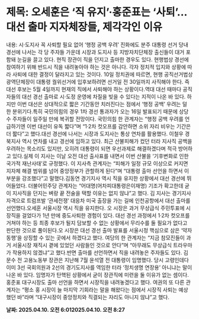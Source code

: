 # **제목: 오세훈은 ‘직 유지’·홍준표는 ‘사퇴’... 대선 출마 지자체장들, 제각각인 이유**

  내용: 시·도지사 꼭 사퇴할 필요 없어 ‘행정 공백 우려’ 진화에도 분주        대통령 선거 당내 경선에 나서는 각 당 주자들 가운데 시장과 도지사 등 지방자치단체장 출신들이 대거 포함돼 눈길을 끌고 있다. 현직 장관이 직을 던지고 출마한 경우도 있다. 현행법상 경선에 참여하기 위해 반드시 직을 내려놓아야 하는 것은 아니다. 각자 정치적 입지와 상황에 따라 사퇴에 대한 결정이 달라지고 있는 것이다.        10일 정치권에 따르면, 현행 공직선거법상 광역단체장이 대통령 궐위선거에 입후보하려면 선거일 전 30일까지 사직해야 한다. 즉 대선 후보는 5월 4일까지 현재의 직에서 사퇴해야 하는 상황이다.역대 대선 때마다 공직자들의 대선 경선 출마로 시·도정 운영에 차질을 빚을 수 있다는 지적이 나온 바 있다. 하지만 이번 대선은 상대적으로 짧은 기간동안 치러진다는 점에서 ‘행정 공백’ 우려는 덜 한 분위기다.특히 국민의힘의 경우 1차 경선 통과자가 오는 16일 발표되기 때문에 상당수 주자들이 일주일 만에 복귀할 전망이다. 국민의힘 한 관계자는 “행정 공백 우려를 언급하기엔 이번 대선이 유독 짧다”며 “1·2차 컷오프를 감안하면 소위 자리 비우는 기간은 더 짧다”고 했다.대선 경선에 나서는 시장과 도지사는 통상 연차를 활용했다. 이철우 경북지사 역시 연차를 내고 경선에 임하고 있다. 최근 산불피해가 컸던 터라 지사직 공백을 우려하는 목소리도 있지만, 오히려 대통령이 되면 우선과제로 해결하겠다며 적극 방어하고 있다.실제 이 지사는 이날 오전 대선 출사표를 내면서 이번 산불을 ‘기후변화로 인한 국가적 재난사태’로 규정했다. 이 지사측 관계자는 “피해가 일정 규모 이상으로 커지면 지자체 해결 범위를 넘어 중앙정부가 관할하게 된다”며 “대통령 출마 선언을 하면서 이 부분을 강조했다”고 말했다.김동연 경기지사 역시 직을 유지한 상황에서 대선 경선에 뛰어들었다. 더불어민주당 관계자는 “어대명(어차피대통령은이재명) 기조가 확고한데 굳이 지사직을 던지는 벼랑 끝 전술을 택할 이유는 없지 않냐”고 했다. 김 지사는 경기지사 자격으로 트럼프발 ‘관세전쟁’ 대응차 미국 출장을 가는 길에 인천공항에서 대선 출마를 선언했다.오세훈 서울시장 역시 직을 유지한다. 오 시장은 과거 무상급식 주민투표에 시장직을 걸었다가 1년 만에 중도사퇴한 경험이 있다. 대선 경선 과정에서 1·2차 컷오프를 거쳐야 하는 등 최종 후보가 될지 담보할 수 없는 상황에서 무리수를 둘 필요가 없다고 판단한 것으로 풀이된다.오 시장은 대선 경선 출마 발표를 서울시정 핵심으로 삼은 ‘약자동행’을 상징할 수 있는 곳에서 하겠다고 했다. 여당의 한 관계자는 “지금 참모진들이 과거 서울시장 재직시 곁에 있었던 사람들인 것으로 안다”며 “아무래도 무상급식 트라우마가 작용하지 않겠냐”고 했다.반면 출마를 선언하면서 직을 내려놓은 주자들도 있다. 김문수 전 고용노동부 장관은 지난해 7월 윤석열 전 대통령이 임명했다. 당시 고령인데다 이미 3선 국회의원과 2선의 경기도지사를 역임한 터라 ‘정치생명 연장용’ 아니냐는 말이 나온 바 있다. 임명자가 탄핵된 상황에서 굳이 장관직에 미련을 둘 이유가 없는 셈이다.홍준표 대구시장도 출마 선언을 하면서 시장직을 내려놓겠다고 했다. 여권의 또 다른 관계자는 “평소 홍 시장이 늘 마지막 기회라는 말을 해왔다는 점에서 시장직 사퇴는 예상했던 바”라며 “대구시장이 중앙정치와 직결되는 자리도 아니지 않냐”고 했다.

  **날짜: 2025.04.10. 오전 6:012025.04.10. 오전 8:27**